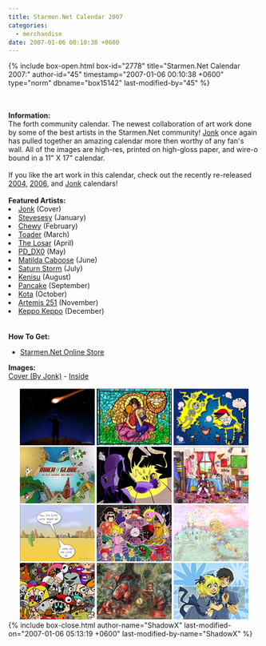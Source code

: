 ```yaml
---
title: Starmen.Net Calendar 2007
categories:
  - merchandise
date: 2007-01-06 00:10:38 +0600
---
```

{% include box-open.html box-id="2778" title="Starmen.Net Calendar 2007:" author-id="45" timestamp="2007-01-06 00:10:38 +0600" type="norm" dbname="box15142" last-modified-by="45" %}
	<center>
	<imgalphapng src="/merchandise/images/smncal07_title.png" width="350" height="270" border="0" alt="Starmen.Net Calendar 2007" />
	</center>
	<br /><br />
	<b>Information:</b>
	<br />
	The forth community calendar. The newest collaboration of art work done by some of the 
	best artists in the Starmen.Net community! <a href="mailto:Jonk@starmen.net">Jonk</a> 
	once again has pulled together an amazing calendar more then worthy of any fan's wall. 
	All of the images are high-res, printed on high-gloss paper, and wire-o bound in a 
	11" X 17" calendar.
	<br /><br />
	If you like the art work in this calendar, check out the recently re-released <a href="http://starmen.net/merchandise/smn/smncal04.php">2004</a>, <a href="http://starmen.net/merchandise/smn/smncal06.php">2006</a>, and <a href="http://starmen.net/merchandise/smn/jonkcal06.php">Jonk</a> calendars!
	<br /><br />
	<b>Featured Artists:</b>
	<br />
	<li><a href="http://starmen.net/fanart/jonk">Jonk</a> (Cover)</li>
	<li><a href="http://starmen.net/fanart/galleries.php?ret=nothing&box36456FirstLetter=S">Stevesesy</a> (January)</li>
	<li><a href="http://starmen.net/fanart/galleries.php?ret=nothing&box36456FirstLetter=C">Chewy</a> (February)</li>
	<li><a href="http://starmen.net/fanart/galleries.php?ret=nothing&box36456FirstLetter=T">Toader</a> (March)</li>
	<li><a href="http://starmen.net/fanart/galleries.php?ret=nothing&box36456FirstLetter=L">The Losar</a> (April)</li>
	<li><a href="http://starmen.net/fanart/galleries.php?ret=nothing&box36456FirstLetter=P">PD_DX0</a> (May)</li>
	<li><a href="http://starmen.net/fanart/galleries.php?ret=nothing&box36456FirstLetter=M">Matilda Caboose</a> (June)</li>
	<li><a href="http://starmen.net/fanart/galleries.php?ret=nothing&box36456FirstLetter=S">Saturn Storm</a> (July)</li>
	<li><a href="http://starmen.net/fanart/galleries.php?ret=nothing&box36456FirstLetter=K">Kenisu</a> (August)</li>
	<li><a href="http://starmen.net/fanart/galleries.php?ret=nothing&box36456FirstLetter=P">Pancake</a> (September)</li>
	<li><a href="http://starmen.net/fanart/galleries.php?ret=nothing&box36456FirstLetter=K">Kota</a> (October)</li>
	<li><a href="http://starmen.net/fanart/galleries.php?ret=nothing&box36456FirstLetter=A">Artemis 251</a> (November)</li>
	<li><a href="http://starmen.net/fanart/galleries.php?ret=nothing&box36456FirstLetter=K">Keppo Keppo</a> (December)</li>
	<br /><br />
	<b>How To Get:</b>
	<br />
	<ul>
	<li><a href="http://www.cafepress.com/starmen.98716489">Starmen.Net Online Store</a></li>
	</ul>
	<b>Images:</b>
	<br />
	<a href="/merchandise/images/smncal07_cover.jpg">Cover (By Jonk)</a> - <a href="/merchandise/images/smncal07_inside.jpg">Inside</a>
	<br /><br />
	<center>
	<a href="/merchandise/images/smncal07_january.jpg"><img src="/merchandise/images/smncal07_1.jpg" border="0" alt="January by Stevesesy" /></a>
	<a href="/merchandise/images/smncal07_february.jpg"><img src="/merchandise/images/smncal07_2.jpg" border="0" alt="February by Chewy" /></a>
	<a href="/merchandise/images/smncal07_march.jpg"><img src="/merchandise/images/smncal07_3.jpg" border="0" alt="March by Toader" /></a>
	<br />
	<a href="/merchandise/images/smncal07_april.jpg"><img src="/merchandise/images/smncal07_4.jpg" border="0" alt="April by The Losar" /></a>
	<a href="/merchandise/images/smncal07_may.jpg"><img src="/merchandise/images/smncal07_5.jpg" border="0" alt="May by PD_DX0" /></a>
	<a href="/merchandise/images/smncal07_june.jpg"><img src="/merchandise/images/smncal07_6.jpg" border="0" alt="June by Matilda Caboose" /></a>
	<br />
	<a href="/merchandise/images/smncal07_july.jpg"><img src="/merchandise/images/smncal07_7.jpg" border="0" alt="July by Saturn Storm" /></a>
	<a href="/merchandise/images/smncal07_august.jpg"><img src="/merchandise/images/smncal07_8.jpg" border="0" alt="August by Kenisu" /></a>
	<a href="/merchandise/images/smncal07_september.jpg"><img src="/merchandise/images/smncal07_9.jpg" border="0" alt="September by Pancake" /></a>
	<br />
	<a href="/merchandise/images/smncal07_october.jpg"><img src="/merchandise/images/smncal07_10.jpg" border="0" alt="October by Kota" /></a>
	<a href="/merchandise/images/smncal07_november.jpg"><img src="/merchandise/images/smncal07_11.jpg" border="0" alt="November by Artemis 251" /></a>
	<a href="/merchandise/images/smncal07_december.jpg"><img src="/merchandise/images/smncal07_12.jpg" border="0" alt="December by Keppo Keppo" /></a>
	</center>
{% include box-close.html author-name="ShadowX" last-modified-on="2007-01-06 05:13:19 +0600" last-modified-by-name="ShadowX" %}
